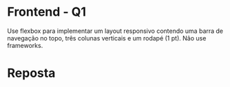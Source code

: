 # Frontend - Q1

Use flexbox para implementar um layout responsivo contendo uma barra de navegação no topo, três colunas verticais e um rodapé (1 pt). Não use frameworks.

# Reposta 

